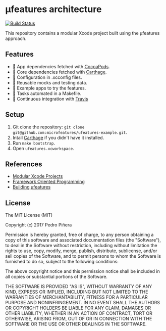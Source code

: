 # µfeatures architecture

[![Build Status](https://travis-ci.org/microfeatures/example.svg?branch=master)](https://travis-ci.org/microfeatures/example)

This repository contains a modular Xcode project built using the µfeatures approach.

## Features
- 🥑 App dependencies fetched with [CocoaPods](https://cocoapods.org).
- 🍒 Core dependencies fetched with [Carthage](https://github.com/carthage).
- 🍇 Configuration in .xcconfig files.
- 🍐 Reusable mocks and testing data.
- 🍊 Example apps to try the features.
- 🍍 Tasks automated in a Makefile.
- 🍎 Continuous integration with [Travis](https://travis-ci.org)

## Setup
1. Git clone the repository: `git clone git@github.com:microfeatures/ufeatures-example.git`.
2. Intall [Carthage](https://github.com/carthage) if you didn't have it installed.
3. Run `make bootstrap`.
4. Open `ufeatures.xcworkspace`.

## References
- [Modular Xcode Projects](http://ppinera.es/2017/09/29/modular-xcode-projects.html)
- [Framework Oriented Programming](http://frameworkoriented.io/)
- [Building µfeatures](https://speakerdeck.com/pepibumur/building-ufeatures)

## License

The MIT License (MIT)

Copyright (c) 2017 Pedro Piñera

Permission is hereby granted, free of charge, to any person obtaining a copy
of this software and associated documentation files (the "Software"), to deal
in the Software without restriction, including without limitation the rights
to use, copy, modify, merge, publish, distribute, sublicense, and/or sell
copies of the Software, and to permit persons to whom the Software is
furnished to do so, subject to the following conditions:

The above copyright notice and this permission notice shall be included in
all copies or substantial portions of the Software.

THE SOFTWARE IS PROVIDED "AS IS", WITHOUT WARRANTY OF ANY KIND, EXPRESS OR
IMPLIED, INCLUDING BUT NOT LIMITED TO THE WARRANTIES OF MERCHANTABILITY,
FITNESS FOR A PARTICULAR PURPOSE AND NONINFRINGEMENT. IN NO EVENT SHALL THE
AUTHORS OR COPYRIGHT HOLDERS BE LIABLE FOR ANY CLAIM, DAMAGES OR OTHER
LIABILITY, WHETHER IN AN ACTION OF CONTRACT, TORT OR OTHERWISE, ARISING FROM,
OUT OF OR IN CONNECTION WITH THE SOFTWARE OR THE USE OR OTHER DEALINGS IN
THE SOFTWARE.
